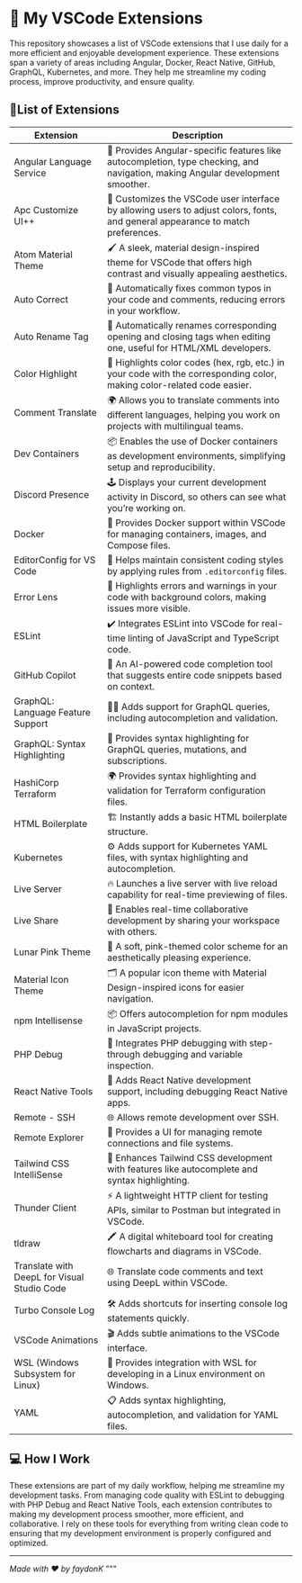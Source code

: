 # 🚀 My VSCode Extensions 

This repository showcases a list of VSCode extensions that I use daily for a more efficient and enjoyable development experience. These extensions span a variety of areas including Angular, Docker, React Native, GitHub, GraphQL, Kubernetes, and more. They help me streamline my coding process, improve productivity, and ensure quality.

## 📜List of Extensions

| Extension                                | Description                                                                                                           |
|------------------------------------------|-----------------------------------------------------------------------------------------------------------------------|
| Angular Language Service                 | 🚀 Provides Angular-specific features like autocompletion, type checking, and navigation, making Angular development smoother. |
| Apc Customize UI++                       | 🎨 Customizes the VSCode user interface by allowing users to adjust colors, fonts, and general appearance to match preferences. |
| Atom Material Theme                      | 🖌️ A sleek, material design-inspired theme for VSCode that offers high contrast and visually appealing aesthetics.     |
| Auto Correct                             | 🔧 Automatically fixes common typos in your code and comments, reducing errors in your workflow.                      |
| Auto Rename Tag                          | 🔁 Automatically renames corresponding opening and closing tags when editing one, useful for HTML/XML developers.     |
| Color Highlight                          | 🌈 Highlights color codes (hex, rgb, etc.) in your code with the corresponding color, making color-related code easier. |
| Comment Translate                        | 🌍 Allows you to translate comments into different languages, helping you work on projects with multilingual teams.    |
| Dev Containers                           | 📦 Enables the use of Docker containers as development environments, simplifying setup and reproducibility.            |
| Discord Presence                         | 🕹️ Displays your current development activity in Discord, so others can see what you’re working on.                   |
| Docker                                   | 🐳 Provides Docker support within VSCode for managing containers, images, and Compose files.                          |
| EditorConfig for VS Code                 | 📜 Helps maintain consistent coding styles by applying rules from `.editorconfig` files.                              |
| Error Lens                               | 🚨 Highlights errors and warnings in your code with background colors, making issues more visible.                    |
| ESLint                                   | ✔️ Integrates ESLint into VSCode for real-time linting of JavaScript and TypeScript code.                              |
| GitHub Copilot                           | 🤖 An AI-powered code completion tool that suggests entire code snippets based on context.                            |
| GraphQL: Language Feature Support        | 🕵️‍♂️ Adds support for GraphQL queries, including autocompletion and validation.                                       |
| GraphQL: Syntax Highlighting             | 🎯 Provides syntax highlighting for GraphQL queries, mutations, and subscriptions.                                    |
| HashiCorp Terraform                      | 🌍 Provides syntax highlighting and validation for Terraform configuration files.                                      |
| HTML Boilerplate                         | 🏗️ Instantly adds a basic HTML boilerplate structure.                                                                |
| Kubernetes                               | ⚙️ Adds support for Kubernetes YAML files, with syntax highlighting and autocompletion.                              |
| Live Server                              | 🔥 Launches a live server with live reload capability for real-time previewing of files.                              |
| Live Share                               | 🤝 Enables real-time collaborative development by sharing your workspace with others.                                 |
| Lunar Pink Theme                         | 🌙 A soft, pink-themed color scheme for an aesthetically pleasing experience.                                         |
| Material Icon Theme                      | 🗂️ A popular icon theme with Material Design-inspired icons for easier navigation.                                    |
| npm Intellisense                         | 📦 Offers autocompletion for npm modules in JavaScript projects.                                                     |
| PHP Debug                                | 🐘 Integrates PHP debugging with step-through debugging and variable inspection.                                      |
| React Native Tools                       | 📱 Adds React Native development support, including debugging React Native apps.                                      |
| Remote - SSH                             | 🌐 Allows remote development over SSH.                                                                               |
| Remote Explorer                          | 🔎 Provides a UI for managing remote connections and file systems.                                                   |
| Tailwind CSS IntelliSense                | 💨 Enhances Tailwind CSS development with features like autocomplete and syntax highlighting.                         |
| Thunder Client                           | ⚡ A lightweight HTTP client for testing APIs, similar to Postman but integrated in VSCode.                           |
| tldraw                                   | 🖍️ A digital whiteboard tool for creating flowcharts and diagrams in VSCode.                                         |
| Translate with DeepL for Visual Studio Code | 🌐 Translate code comments and text using DeepL within VSCode.                                                       |
| Turbo Console Log                        | 🛠️ Adds shortcuts for inserting console log statements quickly.                                                     |
| VSCode Animations                        | 🎬 Adds subtle animations to the VSCode interface.                                                                  |
| WSL (Windows Subsystem for Linux)        | 🐧 Provides integration with WSL for developing in a Linux environment on Windows.                                   |
| YAML                                     | 📋 Adds syntax highlighting, autocompletion, and validation for YAML files.                                          |

## 💻 How I Work

These extensions are part of my daily workflow, helping me streamline my development tasks. From managing code quality with ESLint to debugging with PHP Debug and React Native Tools, each extension contributes to making my development process smoother, more efficient, and collaborative. I rely on these tools for everything from writing clean code to ensuring that my development environment is properly configured and optimized.

---

*Made with ❤️ by faydonK*
"""
